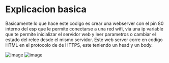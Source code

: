 # Explicacion basica

Basicamente lo que hace este codigo es crear una webserver con el pin 80 interno del esp que le permite conectarse a una red wifi, via una ip variable que te permite inicializar el servidor web y leer parametros o cambiar el estado del relee desde el mismo servidor.
Este web server corre en codigo HTML en el protocolo de de HTTPS, este teniendo un head y un body.

![image](https://github.com/user-attachments/assets/8b51ee27-3f17-4cb6-a1d8-ea20ae45babe)                   ![image](https://github.com/user-attachments/assets/d9bedffa-7a7c-4181-b18e-5246110a229e)


